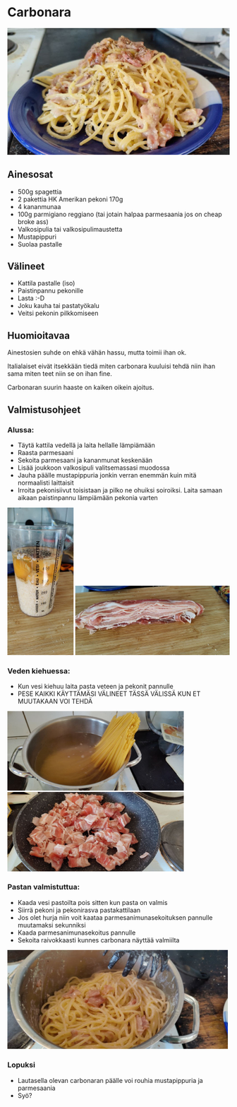 # Carbonara

<img src="https://github.com/luumut/luumucookbook/blob/master/media/carbonara-valmis-lautasella.jpg?raw=true" width=600>

## Ainesosat

- 500g spagettia
- 2 pakettia HK Amerikan pekoni 170g
- 4 kananmunaa
- 100g parmigiano reggiano (tai jotain halpaa parmesaania jos on cheap broke ass)
- Valkosipulia tai valkosipulimaustetta
- Mustapippuri
- Suolaa pastalle

## Välineet

- Kattila pastalle (iso)
- Paistinpannu pekonille
- Lasta :-D
- Joku kauha tai pastatyökalu
- Veitsi pekonin pilkkomiseen

## Huomioitavaa

Ainestosien suhde on ehkä vähän hassu, mutta toimii ihan ok.

Italialaiset eivät itsekkään tiedä miten carbonara kuuluisi tehdä niin ihan sama miten teet niin se on ihan fine. 

Carbonaran suurin haaste on kaiken oikein ajoitus.

## Valmistusohjeet

### Alussa:
- Täytä kattila vedellä ja laita hellalle lämpiämään
- Raasta parmesaani
- Sekoita parmesaani ja kananmunat keskenään
- Lisää joukkoon valkosipuli valitsemassasi muodossa
- Jauha päälle mustapippuria jonkin verran enemmän kuin mitä normaalisti laittaisit
- Irroita pekonisiivut toisistaan ja pilko ne ohuiksi soiroiksi. Laita samaan aikaan paistinpannu lämpiämään pekonia varten


<img src="https://github.com/luumut/luumucookbook/blob/master/media/carbonara-muna.jpg?raw=true" width=150>

<img src="https://github.com/luumut/luumucookbook/blob/master/media/carbonara-pekoni.jpg?raw=true" width=350>

### Veden kiehuessa:
- Kun vesi kiehuu laita pasta veteen ja pekonit pannulle
- PESE KAIKKI KÄYTTÄMÄSI VÄLINEET TÄSSÄ VÄLISSÄ KUN ET MUUTAKAAN VOI TEHDÄ

<img src="https://github.com/luumut/luumucookbook/blob/master/media/carbonara-pasta-vedessae.jpg?raw=true" width=400>

<img src="https://github.com/luumut/luumucookbook/blob/master/media/carbonara-pekoni-pannulla.jpg?raw=true" width=400>



### Pastan valmistuttua:
- Kaada vesi pastoilta pois sitten kun pasta on valmis
- Siirrä pekoni ja pekonirasva pastakattilaan
- Jos olet hurja niin voit kaataa parmesanimunasekoituksen pannulle muutamaksi sekunniksi
- Kaada parmesanimunasekoitus pannulle 
- Sekoita raivokkaasti kunnes carbonara näyttää valmiilta


<img src="https://github.com/luumut/luumucookbook/blob/master/media/carbonara-valmis.jpg?raw=true" width=500>

### Lopuksi
- Lautasella olevan carbonaran päälle voi rouhia mustapippuria ja parmesaania
- Syö?
